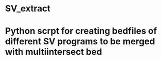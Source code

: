# SV_extract
# Python scrpt for creating bedfiles of different SV programs to be merged with multiintersect bed
